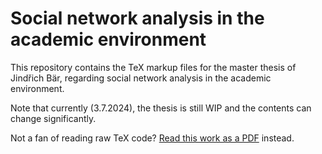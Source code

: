# Social network analysis in the academic environment

This repository contains the TeX markup files for the master thesis of Jindřich Bär, regarding social network analysis in the academic environment.

Note that currently (3.7.2024), the thesis is still WIP and the contents can change significantly.

Not a fan of reading raw TeX code? [Read this work as a PDF](https://jindrich.bar/master-thesis/bar-social-network-analysis-in-academic-environment-2024.pdf) instead.
